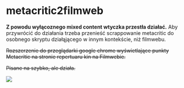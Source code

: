 # metacritic2filmweb
**Z powodu wyłącoznego mixed content wtyczka przestła działać.** Aby przywrócić do działania trzeba przenieść scrappowanie metacritic do osobnego skryptu działąjącego w innym kontekście, niż filmwebu.

~~Rozszerzenie do przeglądarki google chrome wyświetlające punkty Metacritic na stronie repertuaru kin na Filmwebie.~~

~~Pisane na szybko, ale działa.~~

![](http://i.imgur.com/m37k07A.png)

